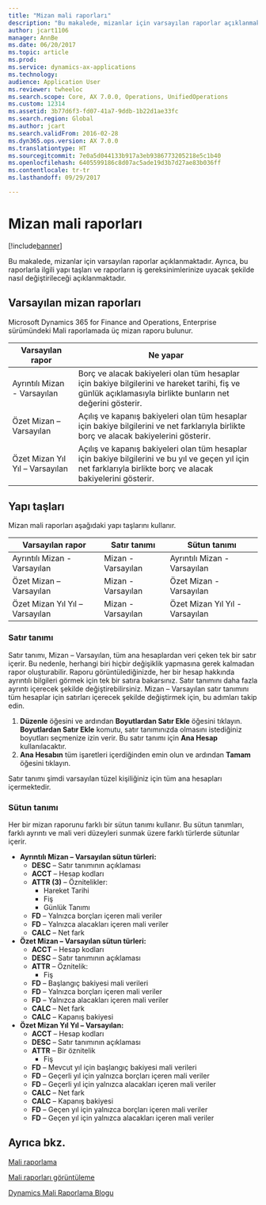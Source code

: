 ```yaml
---
title: "Mizan mali raporları"
description: "Bu makalede, mizanlar için varsayılan raporlar açıklanmaktadır. Ayrıca, bu raporlarla ilgili yapı taşları ve raporların iş gereksinimlerinize uyacak şekilde nasıl değiştirileceği açıklanmaktadır."
author: jcart1106
manager: AnnBe
ms.date: 06/20/2017
ms.topic: article
ms.prod: 
ms.service: dynamics-ax-applications
ms.technology: 
audience: Application User
ms.reviewer: twheeloc
ms.search.scope: Core, AX 7.0.0, Operations, UnifiedOperations
ms.custom: 12314
ms.assetid: 3b77d6f3-fd07-41a7-9ddb-1b22d1ae33fc
ms.search.region: Global
ms.author: jcart
ms.search.validFrom: 2016-02-28
ms.dyn365.ops.version: AX 7.0.0
ms.translationtype: HT
ms.sourcegitcommit: 7e0a5d044133b917a3eb9386773205218e5c1b40
ms.openlocfilehash: 6405599186c8d07ac5ade19d3b7d27ae83b036ff
ms.contentlocale: tr-tr
ms.lasthandoff: 09/29/2017

---
```


# <a name="trial-balance-financial-reports"></a>Mizan mali raporları

[!include[banner](../includes/banner.md)]


Bu makalede, mizanlar için varsayılan raporlar açıklanmaktadır. Ayrıca, bu raporlarla ilgili yapı taşları ve raporların iş gereksinimlerinize uyacak şekilde nasıl değiştirileceği açıklanmaktadır. 

<a name="default-trial-balance-reports"></a>Varsayılan mizan raporları
-----------------------------

Microsoft Dynamics 365 for Finance and Operations, Enterprise sürümündeki Mali raporlamada üç mizan raporu bulunur.

| Varsayılan rapor                                 | Ne yapar                                                                                                                                                                                        |
|------------------------------------------------|-----------------------------------------------------------------------------------------------------------------------------------------------------------------------------------------------------|
| Ayrıntılı Mizan - Varsayılan               | Borç ve alacak bakiyeleri olan tüm hesaplar için bakiye bilgilerini ve hareket tarihi, fiş ve günlük açıklamasıyla birlikte bunların net değerini gösterir.                  |
| Özet Mizan – Varsayılan                | Açılış ve kapanış bakiyeleri olan tüm hesaplar için bakiye bilgilerini ve net farklarıyla birlikte borç ve alacak bakiyelerini gösterir.                                        |
| Özet Mizan Yıl Yıl – Varsayılan | Açılış ve kapanış bakiyeleri olan tüm hesaplar için bakiye bilgilerini ve bu yıl ve geçen yıl için net farklarıyla birlikte borç ve alacak bakiyelerini gösterir. |

## <a name="building-blocks"></a>Yapı taşları
Mizan mali raporları aşağıdaki yapı taşlarını kullanır.

| Varsayılan rapor                                 | Satır tanımı          | Sütun tanımı                              |
|------------------------------------------------|-------------------------|------------------------------------------------|
| Ayrıntılı Mizan - Varsayılan               | Mizan - Varsayılan | Ayrıntılı Mizan - Varsayılan               |
| Özet Mizan – Varsayılan                | Mizan - Varsayılan | Özet Mizan - Varsayılan                |
| Özet Mizan Yıl Yıl – Varsayılan | Mizan - Varsayılan | Özet Mizan Yıl Yıl - Varsayılan |

### <a name="row-definition"></a>Satır tanımı

Satır tanımı, Mizan – Varsayılan, tüm ana hesaplardan veri çeken tek bir satır içerir. Bu nedenle, herhangi biri hiçbir değişiklik yapmasına gerek kalmadan rapor oluşturabilir. Raporu görüntülediğinizde, her bir hesap hakkında ayrıntılı bilgileri görmek için tek bir satıra bakarsınız. Satır tanımını daha fazla ayrıntı içerecek şekilde değiştirebilirsiniz. Mizan – Varsayılan satır tanımını tüm hesaplar için satırları içerecek şekilde değiştirmek için, bu adımları takip edin.

1.  **Düzenle** öğesini ve ardından **Boyutlardan Satır Ekle** öğesini tıklayın. **Boyutlardan Satır Ekle** komutu, satır tanımınızda olmasını istediğiniz boyutları seçmenize izin verir. Bu satır tanımı için **Ana Hesap** kullanılacaktır.
2.  **Ana Hesabın** tüm işaretleri içerdiğinden emin olun ve ardından **Tamam** öğesini tıklayın.

Satır tanımı şimdi varsayılan tüzel kişiliğiniz için tüm ana hesapları içermektedir.

### <a name="column-definition"></a>Sütun tanımı

Her bir mizan raporunu farklı bir sütun tanımı kullanır. Bu sütun tanımları, farklı ayrıntı ve mali veri düzeyleri sunmak üzere farklı türlerde sütunlar içerir.

-   **Ayrıntılı Mizan – Varsayılan sütun türleri:**
    -   **DESC** – Satır tanımının açıklaması
    -   **ACCT** – Hesap kodları
    -   **ATTR (3)** – Öznitelikler:
        -   Hareket Tarihi
        -   Fiş
        -   Günlük Tanımı
    -   **FD** – Yalnızca borçları içeren mali veriler
    -   **FD** – Yalnızca alacakları içeren mali veriler
    -   **CALC** – Net fark
-   **Özet Mizan – Varsayılan sütun türleri:**
    -   **ACCT** – Hesap kodları
    -   **DESC** – Satır tanımının açıklaması
    -   **ATTR** – Öznitelik:
        -   Fiş
    -   **FD** – Başlangıç bakiyesi mali verileri
    -   **FD** – Yalnızca borçları içeren mali veriler
    -   **FD** – Yalnızca alacakları içeren mali veriler
    -   **CALC** – Net fark
    -   **CALC** – Kapanış bakiyesi
-   **Özet Mizan Yıl Yıl – Varsayılan:**
    -   **ACCT** – Hesap kodları
    -   **DESC** – Satır tanımının açıklaması
    -   **ATTR** – Bir öznitelik
        -   Fiş
    -   **FD** – Mevcut yıl için başlangıç bakiyesi mali verileri
    -   **FD** – Geçerli yıl için yalnızca borçları içeren mali veriler
    -   **FD** – Geçerli yıl için yalnızca alacakları içeren mali veriler
    -   **CALC** – Net fark
    -   **CALC** – Kapanış bakiyesi
    -   **FD** – Geçen yıl için yalnızca borçları içeren mali veriler
    -   **FD** – Geçen yıl için yalnızca alacakları içeren mali veriler

 

<a name="see-also"></a>Ayrıca bkz.
--------

[Mali raporlama](financial-reporting-getting-started.md)

[Mali raporları görüntüleme](view-financial-reports.md)

[Dynamics Mali Raporlama Blogu](http://blogs.msdn.com/b/dynamics_financial_reporting/)




